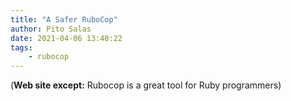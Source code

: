 ```yaml
---
title: "A Safer RuboCop"
author: Pito Salas
date: 2021-04-06 13:40:22
tags:
    - rubocop
---
```


(**Web site except:** Rubocop is a great tool for Ruby programmers) 
